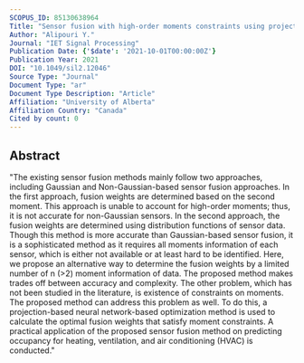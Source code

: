```yaml
---
SCOPUS_ID: 85130638964
Title: "Sensor fusion with high-order moments constraints using projection-based neural network"
Author: "Alipouri Y."
Journal: "IET Signal Processing"
Publication Date: {'$date': '2021-10-01T00:00:00Z'}
Publication Year: 2021
DOI: "10.1049/sil2.12046"
Source Type: "Journal"
Document Type: "ar"
Document Type Description: "Article"
Affiliation: "University of Alberta"
Affiliation Country: "Canada"
Cited by count: 0
---
```


## Abstract
"The existing sensor fusion methods mainly follow two approaches, including Gaussian and Non-Gaussian-based sensor fusion approaches. In the first approach, fusion weights are determined based on the second moment. This approach is unable to account for high-order moments; thus, it is not accurate for non-Gaussian sensors. In the second approach, the fusion weights are determined using distribution functions of sensor data. Though this method is more accurate than Gaussian-based sensor fusion, it is a sophisticated method as it requires all moments information of each sensor, which is either not available or at least hard to be identified. Here, we propose an alternative way to determine the fusion weights by a limited number of n (>2) moment information of data. The proposed method makes trades off between accuracy and complexity. The other problem, which has not been studied in the literature, is existence of constraints on moments. The proposed method can address this problem as well. To do this, a projection-based neural network-based optimization method is used to calculate the optimal fusion weights that satisfy moment constraints. A practical application of the proposed sensor fusion method on predicting occupancy for heating, ventilation, and air conditioning (HVAC) is conducted."
